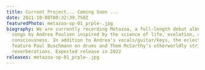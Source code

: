 ```yaml
---
title: Current Project... Coming Soon ...
date: 2021-10-08T00:32:39.758Z
featuredPhoto: metazoa-sp-01_prple-.jpg
biography: We are currently recording Metazoa, a full-length debut album of
  songs by Andrea Poulsen inspired by the science of life, evolution, and animal
  consciousness. In addition to Andrea's vocals/guitar/keys, the eclectic tracks
  feature Paul Buschmann on drums and Thom McCarthy's otherworldly string
  reverberations. Expected release in 2022
releases: metazoa-sp-01_prple-.jpg
---
```

